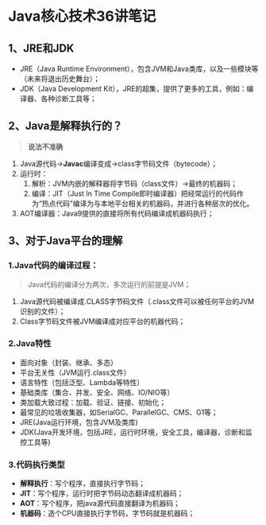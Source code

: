 # Java核心技术36讲笔记

## 1、JRE和JDK

- JRE（Java Runtime Environment），包含JVM和Java类库，以及一些模块等（未来将退出历史舞台）；
- JDK（Java Development Kit），JRE的超集，提供了更多的工具，例如：编译器、各种诊断工具等；

## 2、Java是解释执行的？

> **说法不准确**

1. Java源代码->**Javac**编译变成->class字节码文件（bytecode）；
2. 运行时：
    1. 解析：JVM内嵌的解释器将字节码（class文件）->最终的机器码；
    2. 编译：JIT（Just In Time Compile即时编译器）把经常运行的代码作为“热点代码”编译为与本地平台相关的机器码，并进行各种层次的优化。
3. AOT编译器：Java9提供的直接将所有代码编译成机器码执行；

## 3、对于Java平台的理解

### 1.Java代码的编译过程：

> Java代码的编译分为两次，多次运行的前提是JVM；

  1. Java源代码被编译成.CLASS字节码文件（.class文件可以被任何平台的JVM识别的文件）；
  2. Class字节码文件被JVM编译成对应平台的机器代码；

### 2.Java特性

- 面向对象（封装、继承、多态）
- 平台无关性（JVM运行.class文件）
- 语言特性（包括泛型、Lambda等特性）
- 基础类库（集合、并发、安全、网络、IO/NIO等）
- 类加载大致过程：加载、验证、链接、初始化；
- 最常见的垃圾收集器，如SerialGC、ParallelGC、CMS、G1等；
- JRE(Java运行环境，包含JVM及类库)
- JDK(Java开发环境，包括JRE，运行时环境，安全工具，编译器，诊断和监控工具等)

### 3.代码执行类型

- **解释执行**：写个程序，直接执行字节码；
- **JIT**：写个程序，运行时把字节码动态翻译成机器码；
- **AOT**：写个程序，把java源代码直接翻译为机器码；
- **机器码**：造个CPU直接执行字节码，字节码就是机器码；